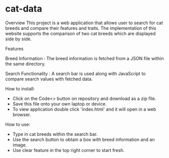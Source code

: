 # cat-data

Overview
This project is a web application that allows user to search for cat breeds and compare their features and traits. The implementation of this website supports the comparison of two cat breeds which are displayed side by side.

Features

Breed Information : The breed information is fetched from a JSON file within the same directory.

Search Functionality : A search bar is used along with JavaScript to compare search values with fetched data.

How to install:

- Click on the Code<> button on repository and download as a zip file.
- Save this file onto your own laptop or device.
- To view application double click 'index.html' and it will open in a web browser.

How to use:

- Type in cat breeds within the search bar.
- Use the search button to obtain a box with breed information and an image.
- Use clear feature in the top right corner to start fresh.
